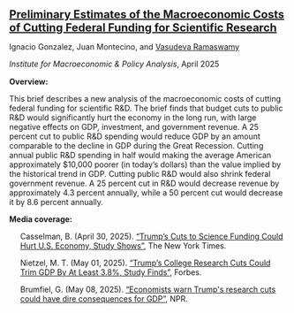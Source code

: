 <p style="margin-bottom: 5px; font-size: 20px;">
<b> <a href="https://impa.american.edu/repealing-the-clean-energy-credits/">Preliminary Estimates of the Macroeconomic Costs of Cutting Federal Funding for Scientific Research</a></b>
</p>

<p style="margin-bottom: 5px;">
Ignacio Gonzalez, Juan Montecino, and <u>Vasudeva Ramaswamy</u>
</p>

<p style="margin-bottom: 15px;">
<i>Institute for Macroeconomic & Policy Analysis</i>, April 2025
</p>

<p style="margin-bottom: 10px;">
<b>Overview:</b> 
</p>

<p style="margin-bottom: 10px;">
This brief describes a new analysis of the macroeconomic costs of cutting federal funding for scientific R&D. The brief finds that budget cuts to public R&D would significantly hurt the economy in the long run, with large negative effects on GDP, investment, and government revenue. A 25 percent cut to public R&D spending would reduce GDP by an amount comparable to the decline in GDP during the Great Recession. Cutting annual public R&D spending in half would making the average American approximately $10,000 poorer (in today’s dollars) than the value implied by the historical trend in GDP. Cutting public R&D would also shrink federal government revenue. A 25 percent cut in R&D would decrease revenue by approximately 4.3 percent annually, while a 50 percent cut would decrease it by 8.6 percent annually.
</p>

<p style="margin-bottom: 10px;">
<b>Media coverage:</b> 
</p>

<p style="margin-bottom: 10px;margin-left: 20px;">
Casselman, B. (April 30, 2025). <a href="https://www.nytimes.com/2025/04/30/business/trump-science-funding-cuts-economy.html?smid=nytcore-ios-share&referringSource=articleShare">“Trump’s Cuts to Science Funding Could Hurt U.S. Economy, Study Shows”</a>, The New York Times.
</p>

<p style="margin-bottom: 10px;margin-left: 20px;">
Nietzel, M. T. (May 01, 2025). <a href="https://www.forbes.com/sites/michaeltnietzel/2025/05/01/trumps-college-research-cuts-could-trim-gdp-by-at-least-38-study-finds/">“Trump’s College Research Cuts Could Trim GDP By At Least 3.8%, Study Finds”</a>, Forbes.
</p>

<p style="margin-bottom: 30px;margin-left: 20px;">
Brumfiel, G. (May 08, 2025). <a href="https://www.npr.org/2025/05/08/nx-s1-5383918/economists-trump-research-science-cuts-gdp-recession">“Economists warn Trump's research cuts could have dire consequences for GDP”</a>, NPR.
</p>
